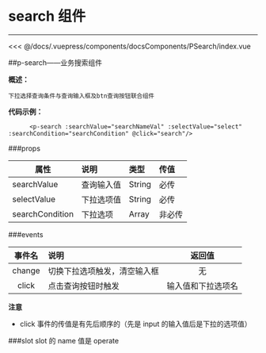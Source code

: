 # search 组件

---

<common-code-format>
  <docsComponents-PSearch-index slot="source"></docsComponents-PSearch-index>
   <<< @/docs/.vuepress/components/docsComponents/PSearch/index.vue
</common-code-format>

##p-search——业务搜索组件

**概述：**

`下拉选择查询条件与查询输入框及btn查询按钮联合组件`

**代码示例：**

```
      <p-search :searchValue="searchNameVal" :selectValue="select" :searchCondition="searchCondition" @click="search"/>
```

###props

| 属性            | 说明       | 类型   | 传值   |
| --------------- | :--------- | :----- | :----- |
| searchValue     | 查询输入值 | String | 必传   |
| selectValue     | 下拉选项值 | String | 必传   |
| searchCondition | 下拉选项   | Array  | 非必传 |

###events

| 事件名 | 说明                         |       返回值       |
| :----: | :--------------------------- | :----------------: |
| change | 切换下拉选项触发，清空输入框 |         无         |
| click  | 点击查询按钮时触发           | 输入值和下拉选项名 |

**注意**

- click 事件的传值是有先后顺序的（先是 input 的输入值后是下拉的选项值）

###slot
slot 的 name 值是 operate
